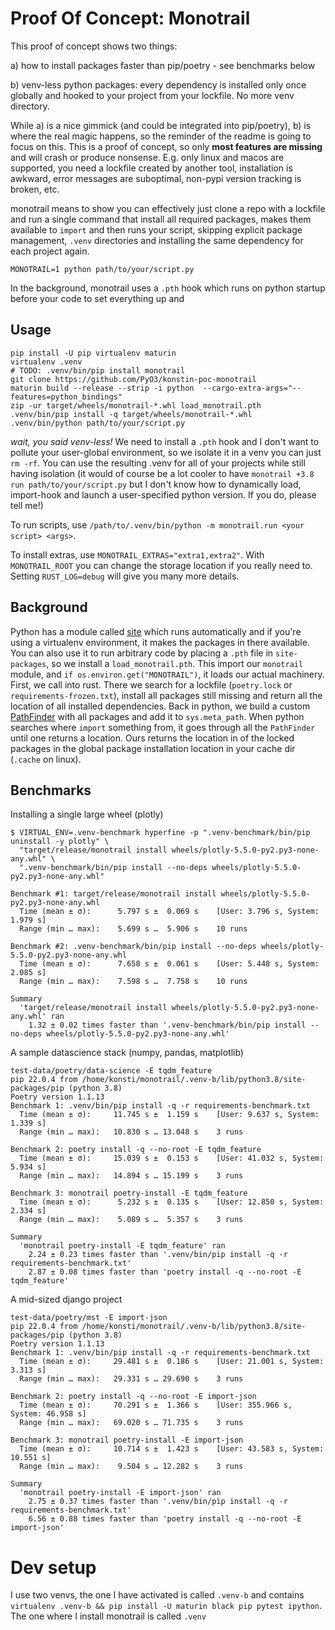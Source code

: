 # Proof Of Concept: Monotrail

This proof of concept shows two things:

a) how to install packages faster than pip/poetry - see benchmarks below

b) venv-less python packages: every dependency is installed only once globally and hooked to your project from your lockfile. No more venv directory.

While a) is a nice gimmick (and could be integrated into pip/poetry), b) is where the real magic happens, so the reminder of the readme is going to focus on this. This is a proof of concept, so only **most features are missing** and will crash or produce nonsense. E.g. only linux and macos are supported, you need a lockfile created by another tool, installation is awkward, error messages are suboptimal, non-pypi version tracking is broken, etc. 

monotrail means to show you can effectively just clone a repo with a lockfile and run a single command that install all required packages, makes them available to `import` and then runs your script, skipping explicit package management, `.venv` directories and installing the same dependency for each project again.

```
MONOTRAIL=1 python path/to/your/script.py
```

In the background, monotrail uses a `.pth` hook which runs on python startup before your code to set everything up and 

## Usage

```
pip install -U pip virtualenv maturin
virtualenv .venv
# TODO: .venv/bin/pip install monotrail
git clone https://github.com/PyO3/konstin-poc-monotrail 
maturin build --release --strip -i python  --cargo-extra-args="--features=python_bindings"
zip -ur target/wheels/monotrail-*.whl load_monotrail.pth
.venv/bin/pip install -q target/wheels/monotrail-*.whl
.venv/bin/python path/to/your/script.py
```

_wait, you said venv-less!_ We need to install a `.pth` hook and I don't want to pollute your user-global environment, so we isolate it in a venv you can just `rm -rf`. You can use the resulting .venv for all of your projects while still having isolation (it would of course be a lot cooler to have `monotrail +3.8 run path/to/your/script.py` but I don't know how to dynamically load, import-hook and launch a user-specified python version. If you do, please tell me!)

To run scripts, use `/path/to/.venv/bin/python -m monotrail.run <your script> <args>`.

To install extras, use `MONOTRAIL_EXTRAS="extra1,extra2"`. With `MONOTRAIL_ROOT` you can change the storage location if you really need to. Setting `RUST_LOG=debug` will give you many more details.

## Background

Python has a module called [site](https://docs.python.org/3/library/site.html) which runs automatically and if you're using a virtualenv environment, it makes the packages in there available. You can also use it to run arbitrary code by placing a `.pth` file in `site-packages`, so we install a `load_monotrail.pth`. This import our `monotrail` module, and `if os.environ.get("MONOTRAIL")`, it loads our actual machinery. First, we call into rust. There we search for a lockfile (`poetry.lock` or `requirements-frozen.txt`), install all packages still missing and return all the location of all installed dependencies. Back in python, we build a custom [PathFinder](https://docs.python.org/3/library/importlib.html#importlib.machinery.PathFinder) with all packages and add it to `sys.meta_path`. When python searches where `import` something from, it goes through all the `PathFinder` until one returns a location. Ours returns the location in of the locked packages in the global package installation location in your cache dir (`.cache` on linux).

## Benchmarks

Installing a single large wheel (plotly)

```        
$ VIRTUAL_ENV=.venv-benchmark hyperfine -p ".venv-benchmark/bin/pip uninstall -y plotly" \
  "target/release/monotrail install wheels/plotly-5.5.0-py2.py3-none-any.whl" \
  ".venv-benchmark/bin/pip install --no-deps wheels/plotly-5.5.0-py2.py3-none-any.whl"
          
Benchmark #1: target/release/monotrail install wheels/plotly-5.5.0-py2.py3-none-any.whl
  Time (mean ± σ):      5.797 s ±  0.069 s    [User: 3.796 s, System: 1.979 s]
  Range (min … max):    5.699 s …  5.906 s    10 runs
 
Benchmark #2: .venv-benchmark/bin/pip install --no-deps wheels/plotly-5.5.0-py2.py3-none-any.whl
  Time (mean ± σ):      7.658 s ±  0.061 s    [User: 5.448 s, System: 2.085 s]
  Range (min … max):    7.598 s …  7.758 s    10 runs
 
Summary
  'target/release/monotrail install wheels/plotly-5.5.0-py2.py3-none-any.whl' ran
    1.32 ± 0.02 times faster than '.venv-benchmark/bin/pip install --no-deps wheels/plotly-5.5.0-py2.py3-none-any.whl'
```

A sample datascience stack (numpy, pandas, matplotlib)

```
test-data/poetry/data-science -E tqdm_feature
pip 22.0.4 from /home/konsti/monotrail/.venv-b/lib/python3.8/site-packages/pip (python 3.8)
Poetry version 1.1.13
Benchmark 1: .venv/bin/pip install -q -r requirements-benchmark.txt
  Time (mean ± σ):     11.745 s ±  1.159 s    [User: 9.637 s, System: 1.339 s]
  Range (min … max):   10.830 s … 13.048 s    3 runs
 
Benchmark 2: poetry install -q --no-root -E tqdm_feature
  Time (mean ± σ):     15.039 s ±  0.153 s    [User: 41.032 s, System: 5.934 s]
  Range (min … max):   14.894 s … 15.199 s    3 runs
 
Benchmark 3: monotrail poetry-install -E tqdm_feature
  Time (mean ± σ):      5.232 s ±  0.135 s    [User: 12.850 s, System: 2.334 s]
  Range (min … max):    5.089 s …  5.357 s    3 runs
 
Summary
  'monotrail poetry-install -E tqdm_feature' ran
    2.24 ± 0.23 times faster than '.venv/bin/pip install -q -r requirements-benchmark.txt'
    2.87 ± 0.08 times faster than 'poetry install -q --no-root -E tqdm_feature'
```

A mid-sized django project 

```
test-data/poetry/mst -E import-json
pip 22.0.4 from /home/konsti/monotrail/.venv-b/lib/python3.8/site-packages/pip (python 3.8)
Poetry version 1.1.13
Benchmark 1: .venv/bin/pip install -q -r requirements-benchmark.txt
  Time (mean ± σ):     29.481 s ±  0.186 s    [User: 21.001 s, System: 3.313 s]
  Range (min … max):   29.331 s … 29.690 s    3 runs
 
Benchmark 2: poetry install -q --no-root -E import-json
  Time (mean ± σ):     70.291 s ±  1.366 s    [User: 355.966 s, System: 46.958 s]
  Range (min … max):   69.020 s … 71.735 s    3 runs
 
Benchmark 3: monotrail poetry-install -E import-json
  Time (mean ± σ):     10.714 s ±  1.423 s    [User: 43.583 s, System: 10.551 s]
  Range (min … max):    9.504 s … 12.282 s    3 runs
 
Summary
  'monotrail poetry-install -E import-json' ran
    2.75 ± 0.37 times faster than '.venv/bin/pip install -q -r requirements-benchmark.txt'
    6.56 ± 0.88 times faster than 'poetry install -q --no-root -E import-json'

```

# Dev setup

I use two venvs, the one I have activated is called `.venv-b` and contains `virtualenv .venv-b && pip install -U maturin black pip pytest ipython`. The one where I install monotrail is called `.venv`